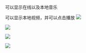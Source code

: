 可以显示在线以及本地音乐


可以显示本地视频，并可以点击播放
![](https://i.imgur.com/3ddlT69.png)

![](https://i.imgur.com/1OyUSKj.png)

![](https://i.imgur.com/tSAgIUv.png)

![](https://i.imgur.com/WoV3ojd.png)